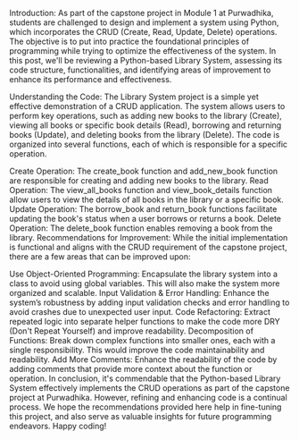 Introduction:
As part of the capstone project in Module 1 at Purwadhika, students are challenged to design and implement a system using Python, which incorporates the CRUD (Create, Read, Update, Delete) operations. The objective is to put into practice the foundational principles of programming while trying to optimize the effectiveness of the system. In this post, we'll be reviewing a Python-based Library System, assessing its code structure, functionalities, and identifying areas of improvement to enhance its performance and effectiveness.

Understanding the Code:
The Library System project is a simple yet effective demonstration of a CRUD application. The system allows users to perform key operations, such as adding new books to the library (Create), viewing all books or specific book details (Read), borrowing and returning books (Update), and deleting books from the library (Delete). The code is organized into several functions, each of which is responsible for a specific operation.

Create Operation: The create_book function and add_new_book function are responsible for creating and adding new books to the library.
Read Operation: The view_all_books function and view_book_details function allow users to view the details of all books in the library or a specific book.
Update Operation: The borrow_book and return_book functions facilitate updating the book's status when a user borrows or returns a book.
Delete Operation: The delete_book function enables removing a book from the library.
Recommendations for Improvement:
While the initial implementation is functional and aligns with the CRUD requirement of the capstone project, there are a few areas that can be improved upon:

Use Object-Oriented Programming: Encapsulate the library system into a class to avoid using global variables. This will also make the system more organized and scalable.
Input Validation & Error Handling: Enhance the system’s robustness by adding input validation checks and error handling to avoid crashes due to unexpected user input.
Code Refactoring: Extract repeated logic into separate helper functions to make the code more DRY (Don't Repeat Yourself) and improve readability.
Decomposition of Functions: Break down complex functions into smaller ones, each with a single responsibility. This would improve the code maintainability and readability.
Add More Comments: Enhance the readability of the code by adding comments that provide more context about the function or operation.
In conclusion, it's commendable that the Python-based Library System effectively implements the CRUD operations as part of the capstone project at Purwadhika. However, refining and enhancing code is a continual process. We hope the recommendations provided here help in fine-tuning this project, and also serve as valuable insights for future programming endeavors. Happy coding!

